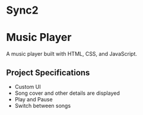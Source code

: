 # Sync2
# Music Player

A music player built with HTML, CSS, and JavaScript.

## Project Specifications

+ Custom UI
+ Song cover and other details are displayed
+ Play and Pause
+ Switch between songs
